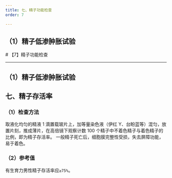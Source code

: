 ```yaml
---
title: 七、精子功能检查
order: 7

---
```


## （1）精子低渗肿胀试验

<son :text="'临床检验基础检验记忆卡'" text1="（1）精子低渗肿胀试验" :texts="[['专业知识','相关专业知识'],['了解','相关专业知识','专业知识'],['了解','相关专业知识','专业知识']]" />
# 【7】精子功能检查

<kaodian :text="'临床检验基础记忆卡'" />

<!-- ###### 第十四章 精液检查

> 临床检验基础 -->

<beitiL/>

---

## （1）精子低渗肿胀试验

## 七、精子存活率

### （1）检查方法

取液化均匀的精液 1 滴置载玻片上，加等量染色液（伊红 Y、台盼蓝等）混匀，放置片刻，推成薄片，在高倍镜下观察计数 100 个精子中不着色精子与着色精子的比例，即为精子存活率。
一般精子死亡后，细胞膜完整性受损，失去屏障功能，易于着色。

### （2）参考值

有生育力男性精子存活率应`≥75%`。
